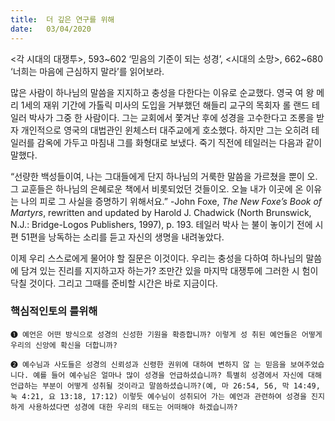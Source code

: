 ```yaml
---
title:  더 깊은 연구를 위해
date:   03/04/2020
---
```


<각 시대의 대쟁투>, 593~602 ‘믿음의 기준이 되는 성경’, <시대의 소망>, 662~680
‘너희는 마음에 근심하지 말라’를 읽어보라.

많은 사람이 하나님의 말씀을 지지하고 충성을 다한다는 이유로 순교했다. 영국 여
왕 메리 1세의 재위 기간에 가톨릭 미사의 도입을 거부했던 해들리 교구의 목회자 롤
랜드 테일러 박사가 그중 한 사람이다. 그는 교회에서 쫓겨난 후에 성경을 고수한다고
조롱을 받자 개인적으로 영국의 대법관인 윈체스터 대주교에게 호소했다. 하지만 그는
오히려 테일러를 감옥에 가두고 마침내 그를 화형대로 보냈다. 죽기 직전에 테일러는
다음과 같이 말했다.

“선량한 백성들이여, 나는 그대들에게 단지 하나님의 거룩한 말씀을 가르쳤을 뿐이
오. 그 교훈들은 하나님의 은혜로운 책에서 비롯되었던 것들이오. 오늘 내가 이곳에
온 이유는 나의 피로 그 사실을 증명하기 위해서요.” -John Foxe, _The New Foxe’s Book of Martyrs_, rewritten and updated by Harold J. Chadwick (North Brunswick, N.J.: Bridge-Logos Publishers, 1997), p. 193. 테일러 박사
는 불이 놓이기 전에 시편 51편을 낭독하는 소리를 듣고 자신의 생명을 내려놓았다.

이제 우리 스스로에게 물어야 할 질문은 이것이다. 우리는 충성을 다하여 하나님의
말씀에 담겨 있는 진리를 지지하고자 하는가? 조만간 있을 마지막 대쟁투에 그러한 시
험이 닥칠 것이다. 그리고 그때를 준비할 시간은 바로 지금이다.

### 핵심적인토의 를위해

`➊ 예언은 어떤 방식으로 성경의 신성한 기원을 확증합니까? 이렇게 성
취된 예언들은 어떻게 우리의 신앙에 확신을 더합니까?`

`➋ 예수님과 사도들은 성경의 신뢰성과 신령한 권위에 대하여 변하지 않
는 믿음을 보여주었습니다. 예를 들어 예수님은 얼마나 많이 성경을
언급하셨습니까? 특별히 성경에서 자신에 대해 언급하는 부분이 어떻게 성취될 것이라고
말씀하셨습니까?(예, 마 26:54, 56, 막 14:49, 눅 4:21, 요 13:18, 17:12) 이렇듯 예수님이
성취되어 가는 예언과 관련하여 성경을 진지하게 사용하셨다면 성경에 대한 우리의 태도는
어떠해야 하겠습니까?`
